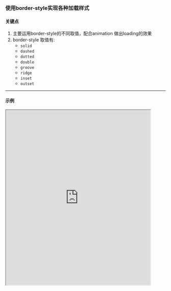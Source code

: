 ### 使用border-style实现各种加载样式

#### 关键点
1. 主要运用border-style的不同取值，配合animation 做出loading的效果
2. border-style 取值有:
   + `solid`
   + `dashed`
   + `dotted`
   + `double`
   + `groove`
   + `ridge`
   + `inset`
   + `outset`

---

#### 示例
<iframe width="90%" height="550" allowfullscreen="allowfullscreen" src="https://codepen.io/superwtt/embed/OJMegeY?height=450&theme-id=default&default-tab=result"></iframe>
